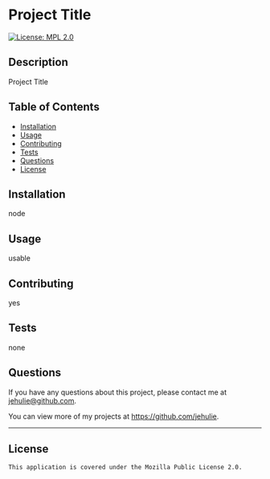 # Project Title
  [![License: MPL 2.0](https://img.shields.io/badge/License-MPL_2.0-brightgreen.svg)](https://opensource.org/licenses/MPL-2.0)
   
  ## Description
  Project Title
  
  ## Table of Contents
  * [Installation](#installation)
  * [Usage](#usage)
  * [Contributing](#contributing)
  * [Tests](#tests)
  * [Questions](#questions)
  * [License](#license)
 
  ## Installation
  node

  ## Usage
  usable

  ## Contributing
  yes  

  ## Tests
  none
  
  ## Questions
  If you have any questions about this project, please contact me at jehulie@github.com.
  
  You can view more of my projects at https://github.com/jehulie.

  ---

  ## License
    This application is covered under the Mozilla Public License 2.0. 
 
